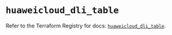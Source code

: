 # `huaweicloud_dli_table`

Refer to the Terraform Registry for docs: [`huaweicloud_dli_table`](https://registry.terraform.io/providers/huaweicloud/huaweicloud/1.71.1/docs/resources/dli_table).
